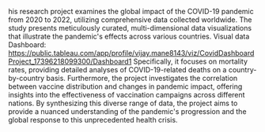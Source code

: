 his research project examines the global impact of the COVID-19 pandemic from 2020 to 2022, utilizing comprehensive data collected worldwide. The study presents meticulously curated, multi-dimensional data visualizations that illustrate the pandemic's effects across various countries. 
Visual data Dashboard: https://public.tableau.com/app/profile/vijay.mane8143/viz/CovidDashboardProject_17396218099300/Dashboard1
Specifically, it focuses on mortality rates, providing detailed analyses of COVID-19-related deaths on a country-by-country basis. Furthermore, the project investigates the correlation between vaccine distribution and changes in pandemic impact, offering insights into the effectiveness of vaccination campaigns across different nations. 
By synthesizing this diverse range of data, the project aims to provide a nuanced understanding of the pandemic's progression and the global response to this unprecedented health crisis.
